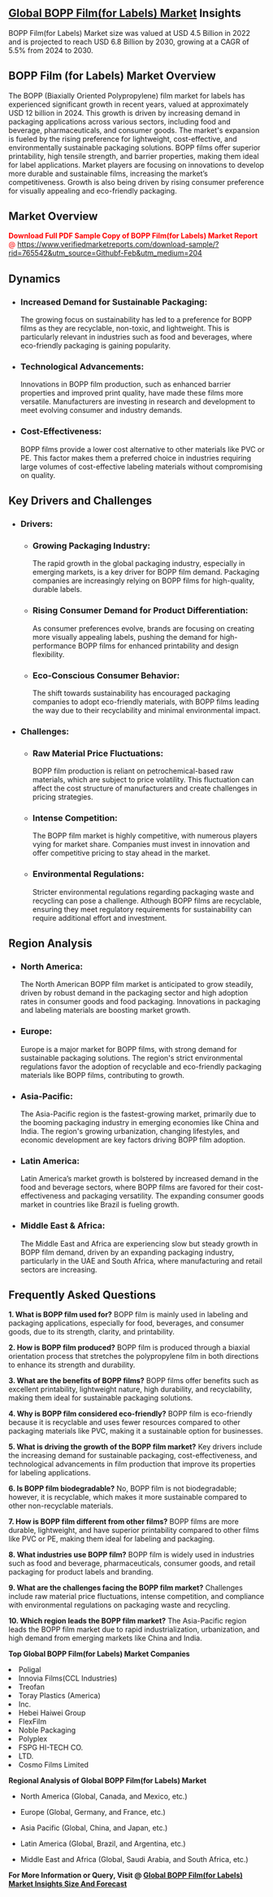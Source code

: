 <h2><a href="https://www.verifiedmarketreports.com/download-sample/?rid=765542&amp;utm_source=Githubf&amp;utm_medium=204" target="_blank">Global BOPP Film(for Labels) Market</a> Insights</h2><p>BOPP Film(for Labels) Market size was valued at USD 4.5 Billion in 2022 and is projected to reach USD 6.8 Billion by 2030, growing at a CAGR of 5.5% from 2024 to 2030.</p><p> <h2>BOPP Film (for Labels) Market Overview</h2> <p>The BOPP (Biaxially Oriented Polypropylene) film market for labels has experienced significant growth in recent years, valued at approximately USD 12 billion in 2024. This growth is driven by increasing demand in packaging applications across various sectors, including food and beverage, pharmaceuticals, and consumer goods. The market's expansion is fueled by the rising preference for lightweight, cost-effective, and environmentally sustainable packaging solutions. BOPP films offer superior printability, high tensile strength, and barrier properties, making them ideal for label applications. Market players are focusing on innovations to develop more durable and sustainable films, increasing the market’s competitiveness. Growth is also being driven by rising consumer preference for visually appealing and eco-friendly packaging. <h2>Market Overview</h2> <p><p><span class=""><span style="color: #ff0000;"><strong>Download Full PDF Sample Copy of BOPP Film(for Labels) Market Report</strong> @ </span><a href="https://www.verifiedmarketreports.com/download-sample/?rid=765542&amp;utm_source=Githubf-Feb&amp;utm_medium=204" target="_blank">https://www.verifiedmarketreports.com/download-sample/?rid=765542&amp;utm_source=Githubf-Feb&amp;utm_medium=204</a></span></p></p> <h2>Dynamics</h2> <ul> <li><h3>Increased Demand for Sustainable Packaging:</h3> The growing focus on sustainability has led to a preference for BOPP films as they are recyclable, non-toxic, and lightweight. This is particularly relevant in industries such as food and beverages, where eco-friendly packaging is gaining popularity.</li> <li><h3>Technological Advancements:</h3> Innovations in BOPP film production, such as enhanced barrier properties and improved print quality, have made these films more versatile. Manufacturers are investing in research and development to meet evolving consumer and industry demands.</li> <li><h3>Cost-Effectiveness:</h3> BOPP films provide a lower cost alternative to other materials like PVC or PE. This factor makes them a preferred choice in industries requiring large volumes of cost-effective labeling materials without compromising on quality.</li> </ul> <h2>Key Drivers and Challenges</h2> <ul> <li><h3>Drivers:</h3> <ul> <li><h3>Growing Packaging Industry:</h3> The rapid growth in the global packaging industry, especially in emerging markets, is a key driver for BOPP film demand. Packaging companies are increasingly relying on BOPP films for high-quality, durable labels.</li> <li><h3>Rising Consumer Demand for Product Differentiation:</h3> As consumer preferences evolve, brands are focusing on creating more visually appealing labels, pushing the demand for high-performance BOPP films for enhanced printability and design flexibility.</li> <li><h3>Eco-Conscious Consumer Behavior:</h3> The shift towards sustainability has encouraged packaging companies to adopt eco-friendly materials, with BOPP films leading the way due to their recyclability and minimal environmental impact.</li> </ul> </li> <li><h3>Challenges:</h3> <ul> <li><h3>Raw Material Price Fluctuations:</h3> BOPP film production is reliant on petrochemical-based raw materials, which are subject to price volatility. This fluctuation can affect the cost structure of manufacturers and create challenges in pricing strategies.</li> <li><h3>Intense Competition:</h3> The BOPP film market is highly competitive, with numerous players vying for market share. Companies must invest in innovation and offer competitive pricing to stay ahead in the market.</li> <li><h3>Environmental Regulations:</h3> Stricter environmental regulations regarding packaging waste and recycling can pose a challenge. Although BOPP films are recyclable, ensuring they meet regulatory requirements for sustainability can require additional effort and investment.</li> </ul> </li> </ul> <h2>Region Analysis</h2> <ul> <li><h3>North America:</h3> The North American BOPP film market is anticipated to grow steadily, driven by robust demand in the packaging sector and high adoption rates in consumer goods and food packaging. Innovations in packaging and labeling materials are boosting market growth.</li> <li><h3>Europe:</h3> Europe is a major market for BOPP films, with strong demand for sustainable packaging solutions. The region's strict environmental regulations favor the adoption of recyclable and eco-friendly packaging materials like BOPP films, contributing to growth.</li> <li><h3>Asia-Pacific:</h3> The Asia-Pacific region is the fastest-growing market, primarily due to the booming packaging industry in emerging economies like China and India. The region's growing urbanization, changing lifestyles, and economic development are key factors driving BOPP film adoption.</li> <li><h3>Latin America:</h3> Latin America’s market growth is bolstered by increased demand in the food and beverage sectors, where BOPP films are favored for their cost-effectiveness and packaging versatility. The expanding consumer goods market in countries like Brazil is fueling growth.</li> <li><h3>Middle East & Africa:</h3> The Middle East and Africa are experiencing slow but steady growth in BOPP film demand, driven by an expanding packaging industry, particularly in the UAE and South Africa, where manufacturing and retail sectors are increasing.</li> </ul> <h2>Frequently Asked Questions</h2> <p><strong>1. What is BOPP film used for?</strong> BOPP film is mainly used in labeling and packaging applications, especially for food, beverages, and consumer goods, due to its strength, clarity, and printability.</p> <p><strong>2. How is BOPP film produced?</strong> BOPP film is produced through a biaxial orientation process that stretches the polypropylene film in both directions to enhance its strength and durability.</p> <p><strong>3. What are the benefits of BOPP films?</strong> BOPP films offer benefits such as excellent printability, lightweight nature, high durability, and recyclability, making them ideal for sustainable packaging solutions.</p> <p><strong>4. Why is BOPP film considered eco-friendly?</strong> BOPP film is eco-friendly because it is recyclable and uses fewer resources compared to other packaging materials like PVC, making it a sustainable option for businesses.</p> <p><strong>5. What is driving the growth of the BOPP film market?</strong> Key drivers include the increasing demand for sustainable packaging, cost-effectiveness, and technological advancements in film production that improve its properties for labeling applications.</p> <p><strong>6. Is BOPP film biodegradable?</strong> No, BOPP film is not biodegradable; however, it is recyclable, which makes it more sustainable compared to other non-recyclable materials.</p> <p><strong>7. How is BOPP film different from other films?</strong> BOPP films are more durable, lightweight, and have superior printability compared to other films like PVC or PE, making them ideal for labeling and packaging.</p> <p><strong>8. What industries use BOPP film?</strong> BOPP film is widely used in industries such as food and beverage, pharmaceuticals, consumer goods, and retail packaging for product labels and branding.</p> <p><strong>9. What are the challenges facing the BOPP film market?</strong> Challenges include raw material price fluctuations, intense competition, and compliance with environmental regulations on packaging waste and recycling.</p> <p><strong>10. Which region leads the BOPP film market?</strong> The Asia-Pacific region leads the BOPP film market due to rapid industrialization, urbanization, and high demand from emerging markets like China and India.</p> </p><p><strong>Top Global BOPP Film(for Labels) Market Companies</strong></p><div data-test-id=""><p><li>Poligal</li><li> Innovia Films(CCL Industries)</li><li> Treofan</li><li> Toray Plastics (America)</li><li> Inc.</li><li> Hebei Haiwei Group</li><li> FlexFilm</li><li> Noble Packaging</li><li> Polyplex</li><li> FSPG HI-TECH CO.</li><li> LTD.</li><li> Cosmo Films Limited</li></p><div><strong>Regional Analysis of&nbsp;Global BOPP Film(for Labels) Market</strong></div><ul><li dir="ltr"><p dir="ltr">North America&nbsp;(Global, Canada, and Mexico, etc.)</p></li><li dir="ltr"><p dir="ltr">Europe (Global, Germany, and France, etc.)</p></li><li dir="ltr"><p dir="ltr">Asia Pacific&nbsp;(Global, China, and Japan, etc.)</p></li><li dir="ltr"><p dir="ltr">Latin America&nbsp;(Global, Brazil, and Argentina, etc.)</p></li><li dir="ltr">Middle East and Africa&nbsp;(Global, Saudi Arabia, and South Africa, etc.)</li></ul><p><strong>For More Information or Query, Visit @&nbsp;</strong><strong><a href="https://www.verifiedmarketreports.com/product/bopp-film-for-labels-market/?utm_source=Githubf&amp;utm_medium=204" target="_blank">Global BOPP Film(for Labels) Market Insights Size And Forecast</a></strong></p></div>
